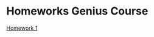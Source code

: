 # Homeworks Genius Course

[Homework 1](https://iguides.github.io/genius-html/beauty-zone/genius-homework-1/)
